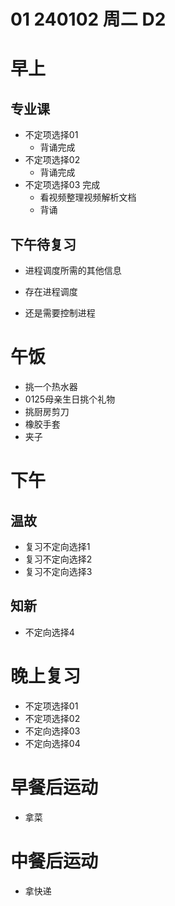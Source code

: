 # 01 240102 周二 D2



# 早上



## 专业课

* 不定项选择01
  * 背诵完成
* 不定项选择02 
  * 背诵完成
* 不定项选择03 完成 
  * 看视频整理视频解析文档
  * 背诵



## 下午待复习

* 进程调度所需的其他信息

* 存在进程调度
* 还是需要控制进程




# 午饭

* 挑一个热水器
* 0125母亲生日挑个礼物
* 挑厨房剪刀
* 橡胶手套
* 夹子



# 下午



## 温故

* 复习不定向选择1
* 复习不定向选择2
* 复习不定向选择3



## 知新

* 不定向选择4











# 晚上复习

* 不定项选择01 
* 不定项选择02  
* 不定向选择03
* 不定向选择04









# 早餐后运动

* 拿菜



# 中餐后运动

* 拿快递

 



